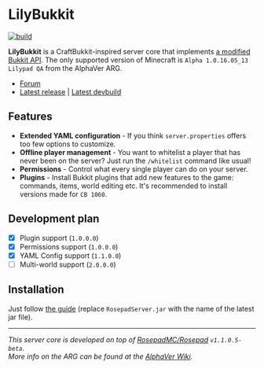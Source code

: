 # LilyBukkit

[![build](https://github.com/LilyBukkit/LilyBukkit-Core/actions/workflows/main.yml/badge.svg?branch=master&event=push)](https://github.com/Vladg24YT/LilyBukkit/actions/workflows/main.yml)

**LilyBukkit** is a CraftBukkit-inspired server core that implements [a modified Bukkit API](https://github.com/Vladg24YT/LilyBukkit-API). The only supported version of Minecraft
is `Alpha 1.0.16.05_13 Lilypad QA` from the AlphaVer ARG.

* [Forum](https://github.com/LilyBukkit/LilyBukkit-Core/discussions)
* [Latest release](https://github.com/LilyBukkit/LilyBukkit-Core/releases/latest) | [Latest devbuild](https://nightly.link/LilyBukkit/LilyBukkit-Core/workflows/main/master/RosepadServer.zip)

## Features
* **Extended YAML configuration** - If you think `server.properties` offers too few options to customize.
* **Offline player management** - You want to whitelist a player that has never been on the server? Just run the `/whitelist` command like usual!
* **Permissions** - Control what every single player can do on your server.
* **Plugins** - Install Bukkit plugins that add new features to the game: commands, items, world editing etc. It's recommended to install versions made for `CB 1060`.

## Development plan

- [x] Plugin support (`1.0.0.0`)
- [x] Permissions support (`1.0.0.0`)
- [x] YAML Config support (`1.1.0.0`)
- [ ] Multi-world support (`2.0.0.0`)

## Installation

Just follow [the guide](https://alphaver.fandom.com/wiki/Hosting_a_server#Hosting_a_Lilypad_server) (replace `RosepadServer.jar` with the name of the latest jar file).

-----
*This server core is developed on top of [RosepadMC/Rosepad](https://github.com/RosepadMC/Rosepad) `v1.1.0.5-beta`.*  
*More info on the ARG can be found at the [AlphaVer Wiki](https://alphaver.fandom.com/wiki).*
